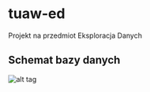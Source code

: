 tuaw-ed
=======

Projekt na przedmiot Eksploracja Danych

## Schemat bazy danych ##

![alt tag](http://student.agh.edu.pl/~minowak/schema.png)

